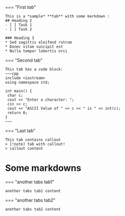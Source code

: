 === "First *tab*"

    This is a *sample* **tab** with some markdown :
    ## Heading 2
    - [ ] Task 1
    - [ ] Task 2
    
    ### Heading 3
    * Sed sagittis eleifend rutrum
    * Donec vitae suscipit est
    * Nulla tempor lobortis orci
    
=== "Second tab"

    This tab has a code block:
    ~~~cpp
    include <iostream>
    using namespace std;
    
    int main() {
     char c;
     cout << "Enter a character: ";
     cin >> c;
     cout << "ASCII Value of " << c << " is " << int(c);
     return 0;
    }
    ~~~
=== "Last tab"

    This tab contains callout
    > [!note] tab with callout!
    > callout content

# Some markdowns

=== "another tabs tab1"

    another tabs tab1 content
=== "another tabs tab2"

    another tabs tab2 content